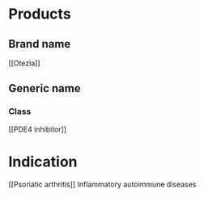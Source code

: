 # Products

## Brand name
[[Otezla]]

## Generic name


### Class
[[PDE4 inhibitor]]

# Indication
[[Psoriatic arthritis]]
Inflammatory autoimmune diseases

